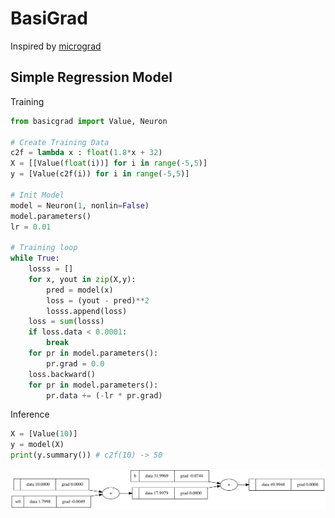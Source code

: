 # BasiGrad

Inspired by [micrograd](https://github.com/karpathy/micrograd)
## Simple Regression Model 

Training 
```python
from basicgrad import Value, Neuron

# Create Training Data
c2f = lambda x : float(1.8*x + 32) 
X = [[Value(float(i))] for i in range(-5,5)]
y = [Value(c2f(i)) for i in range(-5,5)]

# Init Model
model = Neuron(1, nonlin=False)
model.parameters()
lr = 0.01

# Training loop
while True:
    losss = []
    for x, yout in zip(X,y):
        pred = model(x)
        loss = (yout - pred)**2
        losss.append(loss)
    loss = sum(losss)
    if loss.data < 0.0001:
        break
    for pr in model.parameters():
        pr.grad = 0.0
    loss.backward()
    for pr in model.parameters():
        pr.data += (-lr * pr.grad)

```

Inference
```python
X = [Value(10)]
y = model(X)
print(y.summary()) # c2f(10) -> 50
```

![inference](out.svg)